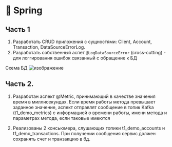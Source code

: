 # 🍃 Spring 

## Часть 1
1) Разработать CRUD приложения с сущностями: Client, Account, Transaction, DataSourceErrorLog.
2) Разработать собственный аспет `@LogDataSourceError` (cross-cutting) - для логгирования ошибок связанный с обращение к БД

Схема БД
![изображение](https://github.com/user-attachments/assets/64ebe196-dc4b-481f-ae1e-95b4b2b5ae8f)


## Часть 2.
1) Разработан аспект @Metric, принимающий в качестве значения время в миллисекундах.
  Если время работы метода превышает заданное значение, аспект отправлят
  сообщение в топик Kafka (t1_demo_metrics) c информацией о времени работы,
  имени метода и параметрах метода, если таковые имеются

2) Реализованы 2 консьюмера, слушающих топики t1_demo_accounts и t1_demo_transactions.
  При получении сообщения сервис должен сохранять счет и транзакцию в бд.
